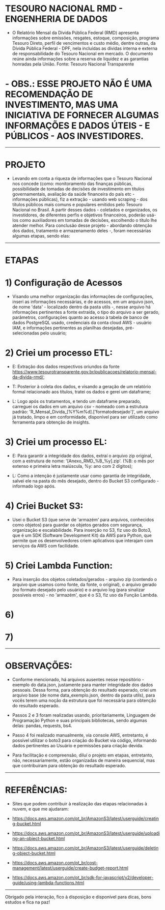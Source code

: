 # TESOURO NACIONAL RMD - ENGENHERIA DE DADOS
- O Relatório Mensal da Dívida Pública Federal (RMD) apresenta informações sobre emissões, resgates, estoque, composição, programa Tesouro Direto, perfil de vencimentos e custo médio, dentre outras, da Dívida Pública Federal - DPF, nela incluídas as dívidas interna e externa de responsabilidade do Tesouro Nacional em mercado. O documento reúne ainda informações sobre a reserva de liquidez e as garantias honradas pela União.
Fonte: Tesouro Nacional Transparente

# - OBS.: ESSE PROJETO NÃO É UMA RECOMENDAÇÃO DE INVESTIMENTO, MAS UMA INICIATIVA DE FORNECER ALGUMAS INFORMAÇÕES E DADOS ÚTEIS - E PÚBLICOS - AOS INVESTIDORES.

---------------------------------------------------------------------------------------------
# PROJETO
- Levando em conta a riqueza de informações que o Tesouro Nacional nos concede (como: monitoramento das finanças públicas, possibilidade de tomadas de decisões de investimento em títulos governamentais, avaliação da saúde financeira do país etc - informações públicas), fiz a extração - usando web scraping - dos títulos públicos mais comuns e populares emitidos pelo Tesouro Nacional no Brasil. A partir desses dados - coletados e organizados, os investidores, de diferentes perfis e objetivos financeiros, poderão usá-los como auxiliadores em tomadas de decisões, escolhendo o título lhe atender melhor. Para conclusão desse projeto - abordando obtenção dos dados, tratamento e armazenamento deles -, foram necessárias algumas etapas, sendo elas:

---------------------------------------------------------------------------------------------
# ETAPAS

# 1) Configuração de Acessos
- Visando uma melhor organização das informações de configurações, inseri as informações necessárias, e de acessos, em um arquivo json, de nome 'data' - localizado dentro da pasta utils -, nesse arquivo há informações pertinentes a fonte extraída, o tipo do arquivo a ser gerado, parâmetros, configurações quanto ao acesso à tabela de banco de dados PostgreSQL usado, credenciais da conta cloud AWS - usuário IAM, e informações pertinentes as planilhas desejadas, pré-selecionadas pelo usuário;

# 2) Criei um processo ETL:
- E: Extração dos dados respectivos oriundos da fonte https://www.tesourotransparente.gov.br/publicacoes/relatorio-mensal-da-divida-rmd/;

- T: Posterior à coleta dos dados, e visando a geração de um relatório formal relacionado aos títulos, tratei os dados e gerei um dataframe;

- L: Logo após os tratamentos, e tendo um dataframe preparado, carreguei os dados em um arquivo csv - nomeado com a estrutura padrão: 'R_Mensal_Divida_[%Y%m%d].['formatodesejado']', um arquivo já tratado, limpo e em conformidade, disponível para ser utilizado como ferramenta para obtenção de insights.

# 3) Criei um processo EL:
- E: Para garantir a integridade dos dados, extraí o arquivo zip original, com a estrutura de nome: '[Anexo_RMD_%B_%y].zip'. (%B: o mês por extenso e primeira letra maiúscula, %y: ano com 2 dígitos);

- L: Como a intenção é justamente usar como garantia de integridade, salvei ele na pasta do mês desejado, dentro do Bucket S3 configurado - informado logo após.

# 4) Criei Bucket S3:
- Usei o Bucket S3 (que serve de 'armazém' para arquivos, conhecidos como objetos) para guardar os objetos gerados com segurança, organização e escalabilidade. Para inserção no S3, fiz uso do Boto3, que é um SDK (Software Development Kit) da AWS para Python, que permite que os desenvolvedores criem aplicativos que interajam com serviços da AWS com facilidade.

# 5) Criei Lambda Function:
- Para inserção dos objetos coletados/gerados - arquivo zip (contendo o arquivo que usamos como fonte, da fonte, o original), o arquivo gerado (no formato desejado pelo usuário) e o arquivo log (para sinalizar possíveis erros) - no 'armazém', que é o S3, fiz uso da Função Lambda.

# 6) 

# 7) 

---------------------------------------------------------------------------------------------
# OBSERVAÇÕES:
- Conforme mencionado, há arquivos ausentes nesse repositório - exemplo do data.json, justamente para manter integridade dos dados pessoais. Dessa forma, para obtenção do resultado esperado, criei um arquivo base (de nome data_exemplo.json, dentro da pasta utils), para vocês terem uma noção da estrutura que foi necessária para obtenção do resultado esperado.

- Passos 2 e 3 foram realizadas usando, prioritariamente, Linguagem de Programação Python e suas principais bibliotecas, sendo algumas delas: pandas, requests, bs4.

- Passo 4 foi realizado manualmente, via console AWS, entretanto, é possível utilizar o boto3 para criação do Bucket via código, informando dados pertinentes ao Usuário e permissões para criação devida.

- Para facilitação e compreensão, diluí o projeto em etapas, entretanto, não, necessariamente, estão organizadas de maneira sequencial, mas que contribuíram para obtenção do resultado esperado.

------------------------------------------------------------------------------------------------
# REFERÊNCIAS:
- Sites que podem contribuir à realização das etapas relacionadas à nuvem, e que me ajudaram:

- https://docs.aws.amazon.com/pt_br/AmazonS3/latest/userguide/creating-bucket.html
- https://docs.aws.amazon.com/pt_br/AmazonS3/latest/userguide/uploading-an-object-bucket.html
- https://docs.aws.amazon.com/pt_br/AmazonS3/latest/userguide/deleting-object-bucket.html
- https://docs.aws.amazon.com/pt_br/cost-management/latest/userguide/create-budget-report.html
- https://docs.aws.amazon.com/pt_br/sdk-for-javascript/v2/developer-guide/using-lambda-functions.html

------------------------------------------------------------------------------------------------
Obrigado pela interação, fico à disposição e disponível para dicas, bons estudos e fica na paz!